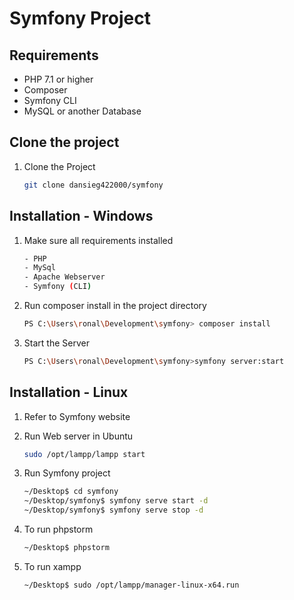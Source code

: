 # Symfony Project

## Requirements

- PHP 7.1 or higher
- Composer
- Symfony CLI
- MySQL or another Database

## Clone the project

1. Clone the Project
   ```bash
   git clone dansieg422000/symfony

## Installation - Windows

1. Make sure all requirements installed
   ```bash
   - PHP
   - MySql
   - Apache Webserver
   - Symfony (CLI)

2. Run composer install in the project directory
   ```bash
   PS C:\Users\ronal\Development\symfony> composer install
   
3. Start the Server
   ```bash
   PS C:\Users\ronal\Development\symfony>symfony server:start
   
## Installation - Linux

1. Refer to Symfony website

2. Run Web server in Ubuntu
   ```bash
   sudo /opt/lampp/lampp start
   
3. Run Symfony project
   ```bash
   ~/Desktop$ cd symfony
   ~/Desktop/symfony$ symfony serve start -d
   ~/Desktop/symfony$ symfony serve stop -d
   
4. To run phpstorm
   ```bash
   ~/Desktop$ phpstorm
   
5. To run xampp
   ```bash
   ~/Desktop$ sudo /opt/lampp/manager-linux-x64.run
